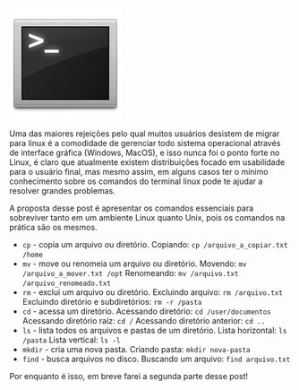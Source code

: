![Terminal console do Linux](../images/terminal-console-linux.jpg)

Uma das maiores rejeições pelo qual muitos usuários desistem de migrar para linux é a comodidade de gerenciar todo sistema operacional através de interface gráfica (Windows, MacOS), e isso nunca foi o ponto forte no Linux, é claro que atualmente existem distribuições focado em usabilidade para o usuário final, mas mesmo assim, em alguns casos ter o mínimo conhecimento sobre os comandos do terminal linux pode te ajudar a resolver grandes problemas.

A proposta desse post é apresentar os comandos essenciais para sobreviver tanto em um ambiente Linux quanto Unix, pois os comandos na prática são os mesmos.

*   `cp` - copia um arquivo ou diretório.
    Copiando: `cp /arquivo_a_copiar.txt /home`
*   `mv` - move ou renomeia um arquivo ou diretório.
    Movendo: `mv /arquivo_a_mover.txt /opt`
    Renomeando: `mv /arquivo.txt /arquivo_renomeado.txt`
*   `rm` - exclui um arquivo ou diretório.
    Excluindo arquivo: `rm /arquivo.txt`
    Excluindo diretório e subdiretórios: `rm -r /pasta`
*   `cd` - acessa um diretório.
    Acessando diretório: `cd /user/documentos`
    Acessando diretório raíz: `cd /`
    Acessando diretório anterior: `cd ..`
*   `ls` - lista todos os arquivos e pastas de um diretório.
    Lista horizontal: `ls /pasta`
    Lista vertical: `ls -l`
*   `mkdir` - cria uma nova pasta.
    Criando pasta: `mkdir nova-pasta`
*   `find` - busca arquivos no disco.
    Buscando um arquivo: `find arquivo.txt`

Por enquanto é isso, em breve farei a segunda parte desse post!